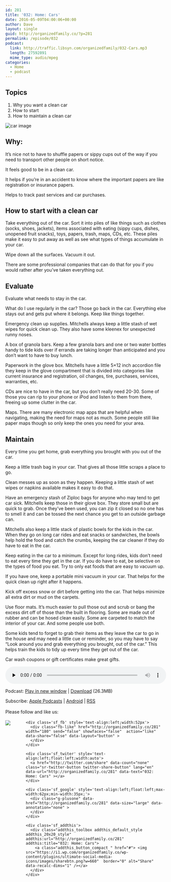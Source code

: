 ```yaml
---
id: 281
title: '032: Home: Cars'
date: 2016-05-09T04:00:06+00:00
author: Dave
layout: single
guid: http://organizedfamily.co/?p=281
permalink: /episode/032
podcast:
  link: http://traffic.libsyn.com/organizedfamily/032-Cars.mp3
  length: 27592891
  mime_type: audio/mpeg
categories:
  - Home
  - podcast
---
```

## Topics

  1. Why you want a clean car
  2. How to start 
  3. How to maintain a clean car

<img src="https://i1.wp.com/organizedfamily.co/wp-content/uploads/2016/05/car.jpg?w=660" alt="car image" data-recalc-dims="1" /> 

## Why:

It&#8217;s nice not to have to shuffle papers or sippy cups out of the way if you need to transport other people on short notice.

It feels good to be in a clean car.

It helps if you&#8217;re in an accident to know where the important papers are like registration or insurance papers.

Helps to track past services and car purchases.

## How to start with a clean car

Take everything out of the car. Sort it into piles of like things such as clothes (socks, shoes, jackets), items associated with eating (sippy cups, dishes, unopened fruit snacks), toys, papers, trash, maps, CDs, etc. These piles make it easy to put away as well as see what types of things accumulate in your car.

Wipe down all the surfaces. Vacuum it out.

There are some professional companies that can do that for you if you would rather after you&#8217;ve taken everything out.

## Evaluate

Evaluate what needs to stay in the car.

What do I use regularly in the car? Those go back in the car. Everything else stays out and gets put where it belongs. Keep like things together.

Emergency clean up supplies. Mitchells always keep a little stash of wet wipes for quick clean up. They also have some kleenex for unexpected runny noses.

A box of granola bars. Keep a few granola bars and one or two water bottles handy to tide kids over if errands are taking longer than anticipated and you don&#8217;t want to have to buy lunch.

Paperwork in the glove box. Mitchells have a little 5&#215;12 inch accordion file they keep in the glove compartment that is divided into categories like current insurance and registration, oil changes, tire, purchases, services, warranties, etc.

CDs are nice to have in the car, but you don&#8217;t really need 20-30. Some of those you can rip to your phone or iPod and listen to them from there, freeing up some clutter in the car.

Maps. There are many electronic map apps that are helpful when navigating, making the need for maps not as much. Some people still like paper maps though so only keep the ones you need for your area.

## Maintain

Every time you get home, grab everything you brought with you out of the car.

Keep a little trash bag in your car. That gives all those little scraps a place to go.

Clean messes up as soon as they happen. Keeping a little stash of wet wipes or napkins available makes it easy to do that.

Have an emergency stash of Ziploc bags for anyone who may tend to get car sick. Mitchells keep those in their glove box. They store small but are quick to grab. Once they&#8217;ve been used, you can zip it closed so no one has to smell it and can be tossed the next chance you get to an outside garbage can.

Mitchells also keep a little stack of plastic bowls for the kids in the car. When they go on long car rides and eat snacks or sandwiches, the bowls help hold the food and catch the crumbs, keeping the car cleaner if they do have to eat in the car.

Keep eating in the car to a minimum. Except for long rides, kids don&#8217;t need to eat every time they get in the car. If you do have to eat, be selective on the types of food you eat. Try to only eat foods that are easy to vacuum up.

If you have one, keep a portable mini vacuum in your car. That helps for the quick clean up right after it happens.

Kick off excess snow or dirt before getting into the car. That helps minimize all extra dirt or mud on the carpets.

Use floor mats. It&#8217;s much easier to pull those out and scrub or bang the excess dirt off of those than the built in flooring. Some are made out of rubber and can be hosed clean easily. Some are carpeted to match the interior of your car. And some people use both.

Some kids tend to forget to grab their items as they leave the car to go in the house and may need a little cue or reminder, so you may have to say &#8220;Look around you and grab everything you brought, out of the car.&#8221; This helps train the kids to tidy up every time they get out of the car.

Car wash coupons or gift certificates make great gifts.

<div class="powerpress_player" id="powerpress_player_5354">
  <audio class="wp-audio-shortcode" id="audio-281-34" preload="none" style="width: 100%;" controls="controls"><source type="audio/mpeg" src="http://traffic.libsyn.com/organizedfamily/032-Cars.mp3?_=34" /><a href="http://traffic.libsyn.com/organizedfamily/032-Cars.mp3">http://traffic.libsyn.com/organizedfamily/032-Cars.mp3</a></audio>
</div>

<p class="powerpress_links powerpress_links_mp3">
  Podcast: <a href="http://traffic.libsyn.com/organizedfamily/032-Cars.mp3" class="powerpress_link_pinw" target="_blank" title="Play in new window" onclick="return powerpress_pinw('http://organizedfamily.co/?powerpress_pinw=281-podcast');" rel="nofollow">Play in new window</a> | <a href="http://traffic.libsyn.com/organizedfamily/032-Cars.mp3" class="powerpress_link_d" title="Download" rel="nofollow" download="032-Cars.mp3">Download</a> (26.3MB)
</p>

<p class="powerpress_links powerpress_subscribe_links">
  Subscribe: <a href="https://itunes.apple.com/us/podcast/organized-family/id1047979605?mt=2&ls=1#episodeGuid=http%3A%2F%2Forganizedfamily.co%2F%3Fp%3D281" class="powerpress_link_subscribe powerpress_link_subscribe_itunes" title="Subscribe on Apple Podcasts" rel="nofollow">Apple Podcasts</a> | <a href="http://subscribeonandroid.com/organizedfamily.co/feed/podcast" class="powerpress_link_subscribe powerpress_link_subscribe_android" title="Subscribe on Android" rel="nofollow">Android</a> | <a href="http://organizedfamily.co/feed/podcast" class="powerpress_link_subscribe powerpress_link_subscribe_rss" title="Subscribe via RSS" rel="nofollow">RSS</a>
</p>

<div class='sfsi_Sicons' style='width: 100%; display: inline-block; vertical-align: middle; text-align:left'>
  <div style='margin:0px 8px 0px 0px; line-height: 24px'>
    <span>Please follow and like us:</span>
  </div>
  
  <div class='sfsi_socialwpr'>
    <div class='sf_subscrbe' style='text-align:left;float:left;width:64px'>
      <a href="http://www.specificfeeds.com/widget/emailsubscribe/MTc5ODgx/OA==/" target="_blank"><img src="https://i2.wp.com/organizedfamily.co/wp-content/plugins/ultimate-social-media-icons/images/follow_subscribe.png?w=660" data-recalc-dims="1" /></a>
    </div>
    
    <div class='sf_fb' style='text-align:left;width:52px'>
      <div class="fb-like" href="http://organizedfamily.co/281" width="180" send="false" showfaces="false"  action="like" data-share="false" data-layout="button" >
      </div>
    </div>
    
    <div class='sf_twiter' style='text-align:left;float:left;width:auto'>
      <a href="http://twitter.com/share" data-count="none" class="sr-twitter-button twitter-share-button" lang="en" data-url="http://organizedfamily.co/281" data-text="032: Home: Cars" ></a>
    </div>
    
    <div class='sf_google' style='text-align:left;float:left;max-width:62px;min-width:35px;'>
      <div class="g-plusone" data-href="http://organizedfamily.co/281" data-size="large" data-annotation="none" >
      </div>
    </div>
    
    <div class='sf_addthis'>
      <div class="addthis_toolbox addthis_default_style addthis_20x20_style" addthis:url="http://organizedfamily.co/281" addthis:title="032: Home: Cars">
        <a class="addthis_button_compact " href="#"> <img src="https://i1.wp.com/organizedfamily.co/wp-content/plugins/ultimate-social-media-icons/images/sharebtn.png?w=660"  border="0" alt="Share" data-recalc-dims="1" /></a>
      </div>
    </div>
  </div>
</div>